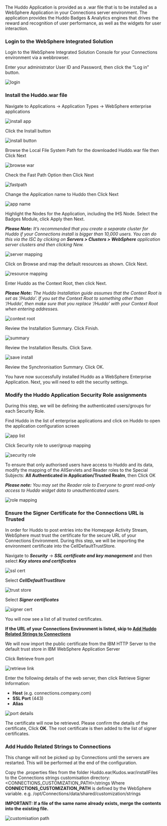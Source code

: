 The Huddo Application is provided as a .war file that is to be installed as a WebSphere Application in your Connections server environment.
The application provides the Huddo Badges & Analytics engines that drives the reward and recognition of user performance, as well as the widgets for user
interaction.

### Login to the WebSphere Integrated Solution

Login to the WebSphere Integrated Solution Console for your Connections environment via a webbrowser.

Enter your administrator User ID and Password, then click the “Log in” button.

![login](WAS_Console_login.png)

### Install the Huddo.war file

Navigate to Applications → Application Types → WebSphere enterprise applications

![install app](install_app.png)

Click the Install button

![install button](install_button.png)

Browse the Local File System Path for the downloaded Huddo.war file then Click Next

![browse war](browse_war.png)

Check the Fast Path Option then Click Next

![fastpath](fastpath.png)

Change the Application name to Huddo then Click Next

![app name](app_name.png)

Highlight the Nodes for the Application, including the IHS Node. Select the Badges Module, click Apply then Next.

**_Please Note:_** _It’s recommended that you create a separate cluster for Huddo if your Connections install is bigger than 10,000 users. You can do this via the ISC by clicking on_ **_Servers > Clusters > WebSphere_** _application server clusters and then clicking New._

![server mapping](server_mapping.png)

Click on Browse and map the default resources as shown. Click Next.

<!--- //cluster??? -->

![resource mapping](resource_mapping.png)

Enter Huddo as the Context Root, then click Next.

**_Please Note:_** _The Huddo Installation guide assumes that the Context Root is set as ‘/Huddo’. If you set the Context Root to something other than ‘/Huddo’, then make sure that you replace ‘/Huddo’ with your Context Root when entering addresses._

![context root](context_root.png)

Review the Installation Summary. Click Finish.

![summary](summary.png)

Review the Installation Results. Click Save.

![save install](save_install.png)

Review the Synchronisation Summary. Click OK.

You have now successfully installed Huddo as a WebSphere Enterprise Application. Next, you will need to edit the security settings.

### Modify the Huddo Application Security Role assignments

During this step, we will be defining the authenticated users/groups for each Security Role.

Find Huddo in the list of enterprise applications and click on Huddo to open the application configuration screen

![app list](kudos_app_list.png)

Click Security role to user/group mapping

![security role](security_role_link.png)

To ensure that only authorised users have access to Huddo and its data, modify the mapping of the AllServlets and Reader roles to the Special Subjects: **All Authenticated in Application/Trusted Realm**, then Click OK

**_Please note:_** _You may set the Reader role to Everyone to grant read-only access to Huddo widget data to unauthenticated users._

![role mapping](role_mapping.png)

### Ensure the Signer Certificate for the Connections URL is Trusted

In order for Huddo to post entries into the Homepage Activity Stream, WebSphere must trust the certificate for the secure URL of your Connections
Environment. During this step, we will be importing the environment certificate into the CellDefaultTrustStore.

Navigate to **_Security_** → **_SSL certificate and key management_** and then select **_Key stores and certificates_**

![ssl cert](SSL_cert_link.png)

Select **_CellDefaultTrustStore_**

![trust store](celldefaulttruststore.png)

Select **_Signer certificates_**

![signer cert](signer_cert_link.png)

You will now see a list of all trusted certificates.

**If the URL of your Connections Environment is listed, skip to [Add Huddo Related Strings to Connections](#add-huddo-related-strings-to-connections)**

We will now import the public certificate from the IBM HTTP Server to the default trust store in IBM WebSphere Application Server

Click Retrieve from port

![retrieve link](retrieve_link.png)

Enter the following details of the web server, then click Retrieve Signer Information:

-   **Host** (e.g. connections.company.com)
-   **SSL Port** (443)
-   **Alias**

![port details](port_details.png)

The certificate will now be retrieved. Please confirm the details of the certificate, Click **OK**.
The root certificate is then added to the list of signer certificates.

### Add Huddo Related Strings to Connections

This change will not be picked up by Connections until the servers are restarted. This will be performed at the end of the configuration.

Copy the .properties files from the folder Huddo.ear/Kudos.war/installFiles to the Connections strings customisation directory:
<CONNECTIONS_CUSTOMIZATION_PATH>/strings
Where **CONNECTIONS_CUSTOMIZATION_PATH** is defined by the WebSphere variable.
e.g. /opt/Connections/data/shared/customization/strings

**IMPORTANT: If a file of the same name already exists, merge the contents into the existing file.**

![customisation path](conn_customisation_path.png)
